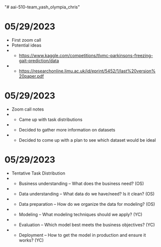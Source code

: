 "# aai-510-team_yash_olympia_chris" 

# 05/29/2023
- First zoom call
- Potential ideas
- - https://www.kaggle.com/competitions/tlvmc-parkinsons-freezing-gait-prediction/data
- - https://researchonline.ljmu.ac.uk/id/eprint/5452/1/last%20version%20paper.pdf

# 05/29/2023
- Zoom call notes
- - Came up with task distributions
- - Decided to gather more information on datasets
- - Decided to come up with a plan to see which dataset would be ideal

# 05/29/2023
- Tentative Task Distribution
- - Business understanding – What does the business need? (OS)
- - Data understanding – What data do we have/need? Is it clean? (OS)
- - Data preparation – How do we organize the data for modeling? (OS)
- - Modeling – What modeling techniques should we apply? (YC)
- - Evaluation – Which model best meets the business objectives? (YC)
- - Deployment – How to get the model in production and ensure it works? (YC)

